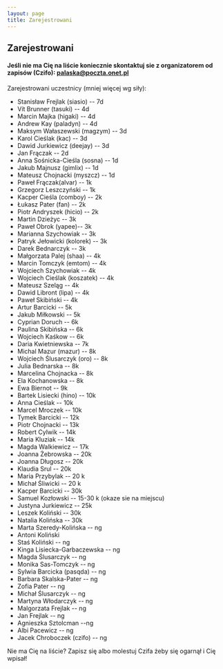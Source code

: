 ```yaml
---
layout: page
title: Zarejestrowani
---
```


## Zarejestrowani

#### Jeśli nie ma Cię na liście koniecznie skontaktuj sie z organizatorem od zapisów (Czifo): palaska@poczta.onet.pl

Zarejestrowani uczestnicy (mniej więcej wg siły):

- Stanisław Frejlak (siasio) -- 7d
- Vít Brunner (tasuki) -- 4d
- Marcin Majka (higaki) -- 4d
- Andrew Kay (paladyn) -- 4d
- Maksym Wałaszewski (magzym) -- 3d
- Karol Cieślak (kac) -- 3d
- Dawid Jurkiewicz (deejay) -- 3d
- Jan Frączak -- 2d
- Anna Sośnicka-Cieśla (sosna) -- 1d
- Jakub Majnusz (gimlix) -- 1d
- Mateusz Chojnacki (myszcz) -- 1d
- Paweł Frączak(alvar) -- 1k
- Grzegorz Leszczyński -- 1k
- Kacper Cieśla (comboy) -- 2k
- Łukasz Pater (fan) -- 2k
- Piotr Andryszek (hicio) -- 2k
- Martin Dzieżyc -- 3k
- Paweł Obrok (yapee)-- 3k
- Marianna Szychowiak -- 3k
- Patryk Jełowicki (kolorek) -- 3k
- Darek Bednarczyk -- 3k
- Małgorzata Palej (shaa) -- 4k
- Marcin Tomczyk (emtom) -- 4k
- Wojciech Szychowiak -- 4k
- Wojciech Cieślak (koszatek) -- 4k
- Mateusz Szeląg -- 4k
- Dawid Libront (lipa) -- 4k
- Paweł Skibiński -- 4k
- Artur Barcicki -- 5k
- Jakub Miłkowski -- 5k
- Cyprian Doruch -- 6k
- Paulina Skibińska -- 6k
- Wojciech Kaśkow -- 6k
- Daria Kwietniewska -- 7k
- Michal Mazur (mazur) -- 8k
- Wojciech Ślusarczyk (oro) -- 8k
- Julia Bednarska -- 8k
- Marcelina Chojnacka -- 8k
- Ela Kochanowska -- 8k
- Ewa Biernot -- 9k
- Bartek Lisiecki (hino) -- 10k
- Anna Cieślak -- 10k
- Marcel Mroczek -- 10k
- Tymek Barcicki -- 12k
- Piotr Chojnacki -- 13k
- Robert Cylwik -- 14k
- Maria Kluziak -- 14k
- Magda Walkiewicz -- 17k
- Joanna Żebrowska -- 20k
- Joanna Długosz -- 20k
- Klaudia Srul -- 20k
- Maria Przybylak -- 20 k
- Michał Śliwicki -- 20 k
- Kacper Barcicki -- 30k
- Samuel Kozłowski --  15-30 k (okaze sie na miejscu)
- Justyna Jurkiewicz -- 25k
- Leszek Koliński -- 30k
- Natalia Kolińska -- 30k
- Marta Szeredy-Kolińska -- ng
- Antoni Koliński
- Staś Koliński -- ng
- Kinga Lisiecka-Garbaczewska -- ng
- Magda Ślusarczyk -- ng
- Monika Sas-Tomczyk -- ng
- Sylwia Barcicka (pasqda) -- ng
- Barbara Skalska-Pater -- ng
- Zofia Pater -- ng
- Michał Ślusarczyk -- ng
- Martyna Włodarczyk -- ng
- Malgorzata Frejlak -- ng
- Jan Frejlak -- ng
- Agnieszka Sztolcman  --ng
- Albi Pacewicz -- ng
- Jacek Chroboczek (czifo) -- ng



Nie ma Cię na liście?  Zapisz się albo molestuj Czifa żeby się ogarnął i Cię wpisał!
